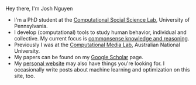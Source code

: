 Hey there, I'm Josh Nguyen
- I'm a PhD student at the [Computational Social Science Lab](https://css.seas.upenn.edu), University of Pennsylvania.
- I develop (computational) tools to study human behavior, individual and collective. My current focus is [commonsense knowledge and reasoning](https://css.seas.upenn.edu/project/common-sense).
- Previously I was at the [Computational Media Lab](https://cmlab.dev/), Australian National University.
- My papers can be found on my [Google Scholar](https://scholar.google.com/citations?user=mmy1v8oAAAAJ&hl=en&authuser=1) page.
- My [personal website](https://joshnguyen.net) may also have things you're looking for. I occasionally write posts about machine learning and optimization on this site, too.